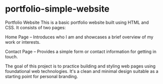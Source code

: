 # portfolio-simple-website
Portfolio Website
This is a basic portfolio website built using HTML and CSS. It consists of two pages:

Home Page – Introduces who I am and showcases a brief overview of my work or interests.

Contact Page – Provides a simple form or contact information for getting in touch.

The goal of this project is to practice building and styling web pages using foundational web technologies. It's a clean and minimal design suitable as a starting point for personal branding.

